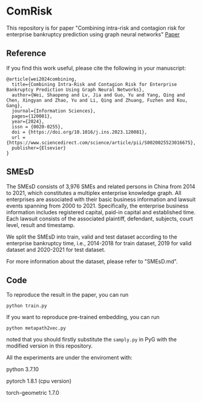 # ComRisk
This repository is for paper "Combining intra-risk and contagion risk for enterprise bankruptcy prediction using graph neural networks" [Paper](https://www.sciencedirect.com/science/article/abs/pii/S0020025523016675?dgcid=author)

## Reference

If you find this work useful, please cite the following in your manuscript:



    @article{wei2024combining,
      title={Combining Intra-Risk and Contagion Risk for Enterprise Bankruptcy Prediction Using Graph Neural Networks},
      author={Wei, Shaopeng and Lv, Jia and Guo, Yu and Yang, Qing and Chen, Xingyan and Zhao, Yu and Li, Qing and Zhuang, Fuzhen and Kou, Gang},
      journal={Information Sciences},
      pages={120081},
      year={2024},
      issn = {0020-0255},
      doi = {https://doi.org/10.1016/j.ins.2023.120081},
      url = {https://www.sciencedirect.com/science/article/pii/S0020025523016675},
      publisher={Elsevier}
    }

    

## SMEsD
The SMEsD consists of 3,976 SMEs and related persons in China from 2014 to 2021, which constitutes a multiplex enterprise knowledge graph. All enterprises are associated with their basic business information and lawsuit events spanning from 2000 to 2021. Specifically, the enterprise business information includes registered capital,  paid-in capital and established time. Each lawsuit consists of the associated plaintiff, defendant, subjects, court level, result and timestamp.

We split the SMEsD into train, valid and test dataset according to the enterprise bankruptcy time, i.e., 2014-2018 for train dataset, 2019 for valid dataset and 2020-2021 for test dataset.

For more information about the dataset, please refer to "SMEsD.md".

## Code
To reproduce the result in the paper, you can run

    python train.py 

If you want to reproduce pre-trained embedding, you can run

    python metapath2vec.py
 
  noted that you should firstly substitute the `samply.py` in PyG with the modified version in this repository.

All the experiments are under the enviroment with:

python 3.7.10

pytorch 1.8.1 (cpu version)

torch-geometric 1.7.0





